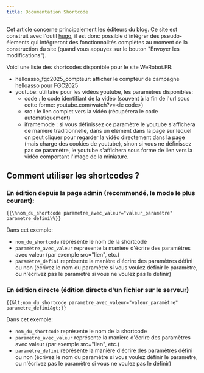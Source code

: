 ```yaml
---
title: Documentation Shortcode
---
```

Cet article concerne principalement les éditeurs du blog.
Ce site est construit avec l'outil [hugo](https://gohugo.io), il est donc possible d'intégrer des pseudo-élements qui intégreront des fonctionnalités complètes au moment de la construction du site (quand vous appuyez sur le bouton "Envoyer les modifications").

Voici une liste des shortcodes disponible pour le site WeRobot.FR:
- helloasso\_fgc2025\_compteur: afficher le compteur de campagne helloasso pour FGC2025
- youtube: utilitaire pour les vidéos youtube, les paramètres disponibles:
    - code : le code identifiant de la vidéo (souvent à la fin de l'url sous cette forme: youtube.com/watch?v=&lt;le code&gt;)
    - src : le lien complet vers la vidéo (récupérera le code automatiquement)
    - iframemode : si vous définissez ce paramètre le youtube s'affichera de manière traditionnelle, dans un élement dans la page sur lequel on peut cliquer pour regarder la vidéo directement dans la page (mais charge des cookies de youtube), sinon si vous ne définissez pas ce paramètre, le youtube s'affichera sous forme de lien vers la vidéo comportant l'image de la miniature. 

## Comment utiliser les shortcodes ? 
### En édition depuis la page admin (recommendé, le mode le plus courant):
```
{{\%nom_du_shortcode parametre_avec_valeur="valeur_paramètre" parametre_defini\%}}
```
Dans cet exemple:
- `nom_du_shortcode` représente le nom de la shortcode
- `paramètre_avec_valeur` représente la manière d'écrire des paramètres avec valeur (par exemple src="lien", etc.)
- `paramètre_defini` représente la manière d'écrire des paramètres défini ou non (écrivez le nom du paramètre si vous voulez définir le paramètre, ou n'écrivez pas le paramètre si vous ne voulez pas le définir)

### En édition directe (édition directe d'un fichier sur le serveur)
```
{{&lt;nom_du_shortcode parametre_avec_valeur="valeur_paramètre" parametre_defini&gt;}}
```
Dans cet exemple:
- `nom_du_shortcode` représente le nom de la shortcode
- `paramètre_avec_valeur` représente la manière d'écrire des paramètres avec valeur (par exemple src="lien", etc.)
- `paramètre_defini` représente la manière d'écrire des paramètres défini ou non (écrivez le nom du paramètre si vous voulez définir le paramètre, ou n'écrivez pas le paramètre si vous ne voulez pas le définir)

